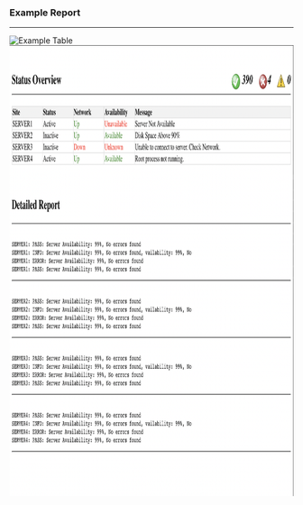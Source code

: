 <h3> Example Report </h3>
<hr>
<img src="images/example1.png" alt="Example Table" width="1200" height="800">
<img src="images/example.png" alt="Example Table" width="1100" height="800">
